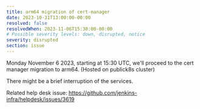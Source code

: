```yaml
---
title: arm64 migration of cert-manager
date: 2023-10-31T13:00:00-00:00
resolved: false
resolvedWhen: 2023-11-06T15:30:00-00:00
# Possible severity levels: down, disrupted, notice
severity: disrupted
section: issue
---
```


<!-- [Final message]

The operation finished with success, no interruption of services.

[Initial message] -->

Monday November 6 2023, starting at 15:30 UTC, we'll proceed to the cert manager migration to arm64. (Hosted on publick8s cluster)

There might be a brief interruption of the services.

Related help desk issue: https://github.com/jenkins-infra/helpdesk/issues/3619
